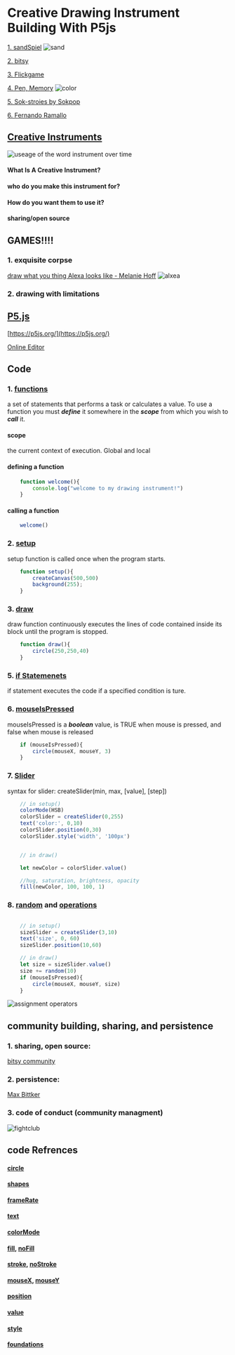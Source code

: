 # Creative Drawing Instrument Building With P5js

<!-- using text instead of dots !!!!! -->

[1. sandSpiel](https://sandspiel.club/)
![sand](src/sand.png)

[2. bitsy](https://ledoux.itch.io/bitsy)

[3. Flickgame](https://www.flickgame.org/)


[4. Pen, Memory](https://pen-memory.herokuapp.com/) 
![color](src/cover.png)

[5. Sok-stroies by Sokpop](https://sok-stories.com/?WUFF)

[6. Fernando Ramallo](https://fernandoramallo.github.io/2019/)


## [Creative Instruments](https://www.merriam-webster.com/dictionary/instrument)
![useage of the word instrument over time](src/instrument.png)

#### What Is A Creative Instrument? 


#### who do you make this instrument for? 


#### How do you want them to use it? 

#### sharing/open source 





## GAMES!!!! 

### 1. exquisite corpse 

[draw what you thing Alexa looks like - Melanie Hoff](https://docs.google.com/document/d/e/2PACX-1vS02YTBRsxnA5bmdtI5HdAwJ5raAzvcEe5cvWjIx_njRx9DvNt9rxJmZZ9BfvNT0eVvIdoguM6eLmxP/pub)
![alxea](src/alexa.png)

### 2. drawing with limitations 
<!-- second accitivity is to ask them to use one pen and one of their belongs to make a drawing(with limitations) -->



## [P5.js](https://p5js.org/download/)

[https://p5js.org/](https://p5js.org/)

[Online Editor](https://editor.p5js.org/)



## Code
<!-- talk about scope?????? -->
### 1. [functions](https://p5js.org/reference/#/p5/function)
a set of statements that performs a task or calculates a value. To use a function you must <i><b>define</b></i> it somewhere in the <i><b>scope</b></i> from which you wish to <i><b>call</b></i> it. 

#### scope
the current context of execution. 
Global and local

#### defining a function 
```javascript 
	function welcome(){
		console.log("welcome to my drawing instrument!")
	}
```
#### calling a function
```javascript 
	welcome()
```

### 2. [setup](https://p5js.org/reference/#/p5/setup)

setup function is called once when the program starts.

```javascript
	function setup(){
		createCanvas(500,500)
		background(255);
	}
```

### 3. [draw](https://p5js.org/reference/#/p5/draw)
draw function continuously executes the lines of code contained inside its block until the program is stopped. 
```javascript
	function draw(){
		circle(250,250,40)
	}
```

<!-- ### 4. declare variable
```javascript 
	let d = random(400)
``` -->

### 5. [if Statemenets](https://p5js.org/reference/#/p5/if-else)

if statement executes the code if a specified condition is ture. 
<!-- ```javascript 
		  
	if (d < 200){
		stroke(0,0,200)
	} else {
		stroke(200,0,0)
	}
```
 -->


### 6. [mouseIsPressed](https://p5js.org/reference/#/p5/mouseIsPressed)

mouseIsPressed is a <i><b>boolean</b></i> value, is TRUE when mouse is pressed, and false when mouse is released

```javascript
	if (mouseIsPressed){
		circle(mouseX, mouseY, 3)
	} 
```


### 7. [Slider](https://p5js.org/reference/#/p5/createSlider)
syntax for slider: createSlider(min, max, [value], [step])

```javascript 
	// in setup()
	colorMode(HSB)
	colorSlider = createSlider(0,255)
	text('color:', 0,10)
	colorSlider.position(0,30)
	colorSlider.style('width', '100px')


	// in draw()

	let newColor = colorSlider.value()

	//hug, saturation, brightness, opacity
	fill(newColor, 100, 100, 1)

```


### 8. [random](https://p5js.org/reference/#/p5/random) and [operations](src/operators.png)
```javascript 

	// in setup() 
	sizeSlider = createSlider(3,10)
  	text('size', 0, 60)
  	sizeSlider.position(10,60)

	// in draw()
	let size = sizeSlider.value()
	size += random(10)
	if (mouseIsPressed){
		circle(mouseX, mouseY, size)
	} 
```
![assignment operators](src/operators.png)







## community building, sharing, and persistence

### 1. sharing, open source:
[bitsy community](https://ledoux.itch.io/bitsy/community)

### 2. persistence: 
[Max Bittker](https://maxbittker.com/making-sandspiel)

### 3. code of conduct (community managment)
![fightclub](https://thumbs.gfycat.com/CelebratedElectricClumber-size_restricted.gif)
<!-- insert fight club rules pictures -->

## code Refrences

#### [circle](https://p5js.org/reference/#/p5/circle)
#### [shapes](https://p5js.org/reference/#group-Shape)
#### [frameRate](https://p5js.org/reference/#/p5/frameRate)
#### [text](https://p5js.org/reference/#/p5/text)
#### [colorMode](https://p5js.org/reference/#/p5/colorMode)
#### [fill](https://p5js.org/reference/#/p5/fill), [noFill](https://p5js.org/reference/#/p5/noFill)
#### [stroke](https://p5js.org/reference/#/p5/stroke), [noStroke](https://p5js.org/reference/#/p5/noStroke)
#### [mouseX](https://p5js.org/reference/#/p5/mouseX), [mouseY](https://p5js.org/reference/#/p5/mouseY)
#### [position](https://p5js.org/reference/#/p5.Element/position)
#### [value](https://p5js.org/reference/#/p5.Element/value)
#### [style](https://p5js.org/reference/#/p5.Element/styles)
#### [foundations](https://p5js.org/reference/#group-Foundation)